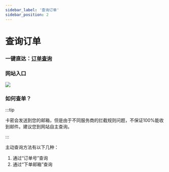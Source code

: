 ```yaml
---
sidebar_label: '查询订单'
sidebar_position: 2
---
```


# 查询订单


### 一键直达：[**订单查询**](https://duoduo.uno/order-search)
### 网站入口
![](https://file.duoduo.hk.cn/imgs/docs/order-search.webp)


### 如何查单？
:::tip  
  

卡密会发送到您的邮箱，但是由于不同服务商的拦截规则问题，不保证100%能收到邮件。建议您到网站自主查询。

  
:::

主动查询方法有以下几种：

 1. 通过“订单号”查询
 2. 通过“下单邮箱”查询

<!--stackedit_data:
eyJoaXN0b3J5IjpbLTQyODgxNTg2NCwtNTM0MjE4MzkwLC0xMz
g4NzkxMTg2LC02MDk1Mzk0ODUsOTAxMTY2MDUwLC0xNzE2NjA0
NzI0LC01NDQxOTI1NTgsMTc0NjMwNTcxNl19
-->